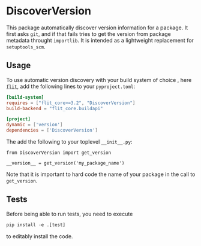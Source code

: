 # DiscoverVersion

This package automatically discover version information for a package. It
first asks `git`, and if that fails tries to get the version from package
metadata throught `importlib`. It is intended as a lightweight replacement for
`setuptools_scm`.

## Usage

To use automatic version discovery with your build system of choice
, here [`flit`](https://flit.pypa.io/), add the following lines to your
`pyproject.toml`:

```toml
[build-system]
requires = ["flit_core>=3.2", "DiscoverVersion"]
build-backend = "flit_core.buildapi"

[project]
dynamic = ['version']
dependencies = ['DiscoverVersion']
```

The add the following to your toplevel `__init__.py`:

```python3
from DiscoverVersion import get_version

__version__ = get_version('my_package_name')
```

Note that it is important to hard code the name of your package in the call
to `get_version`.

## Tests

Before being able to run tests, you need to execute
```python
pip install -e .[test] 
```
to editably install the code.